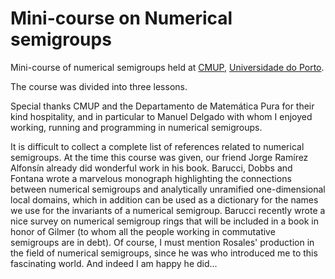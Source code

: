 # Mini-course on Numerical semigroups

Mini-course of numerical semigroups held at [CMUP](https://www.cmup.pt/), [Universidade do Porto](https://www.up.pt/).

The course was divided into three lessons.

Special thanks CMUP and the Departamento de Matemática Pura for their kind hospitality, and in particular to Manuel Delgado with whom I enjoyed working, running and programming in numerical semigroups.

It is difficult to collect a complete list of references related to numerical semigroups. At the time this course was given, our friend Jorge Ramírez Alfonsín already did wonderful work in his book. Barucci, Dobbs and Fontana wrote a marvelous monograph highlighting the connections between numerical semigroups and analytically unramified one-dimensional local domains, which in addition can be used as a dictionary for the names we use for the invariants of a numerical semigroup. Barucci recently wrote a nice survey on numerical semigroup rings that will be included in a book in honor of Gilmer (to whom all the people working in commutative semigroups are in debt).  Of course, I must mention Rosales' production in the field of numerical semigroups, since he was who introduced me to this fascinating world. And indeed I am happy he did...
